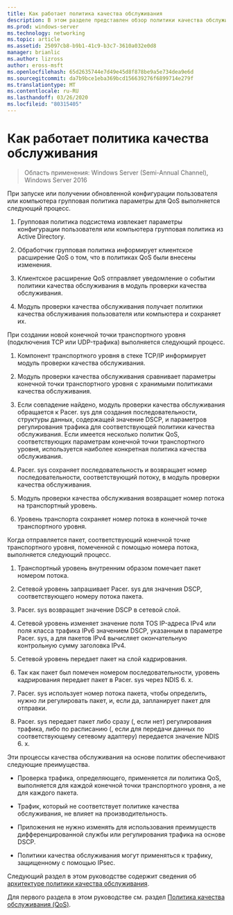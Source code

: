 ```yaml
---
title: Как работает политика качества обслуживания
description: В этом разделе представлен обзор политики качества обслуживания (QoS), которая позволяет использовать групповая политика для определения приоритета пропускной способности сетевого трафика для конкретных приложений и служб в Windows Server 2016.
ms.prod: windows-server
ms.technology: networking
ms.topic: article
ms.assetid: 25097cb8-b9b1-41c9-b3c7-3610a032e0d8
manager: brianlic
ms.author: lizross
author: eross-msft
ms.openlocfilehash: 65d2635744e7d49e45d8f878be9a5e734dea9e6d
ms.sourcegitcommit: da7b9bce1eba369bcd156639276f6899714e279f
ms.translationtype: MT
ms.contentlocale: ru-RU
ms.lasthandoff: 03/26/2020
ms.locfileid: "80315405"
---
```

# <a name="how-qos-policy-works"></a>Как работает политика качества обслуживания

>Область применения: Windows Server (Semi-Annual Channel), Windows Server 2016

При запуске или получении обновленной конфигурации пользователя или компьютера групповая политика параметры для QoS выполняется следующий процесс.

1. Групповая политика подсистема извлекает параметры конфигурации пользователя или компьютера групповая политика из Active Directory.

2. Обработчик групповая политика информирует клиентское расширение QoS о том, что в политиках QoS были внесены изменения.

3. Клиентское расширение QoS отправляет уведомление о событии политики качества обслуживания в модуль проверки качества обслуживания.

4. Модуль проверки качества обслуживания получает политики качества обслуживания пользователя или компьютера и сохраняет их.

При создании новой конечной точки транспортного уровня \(подключения TCP или UDP-трафика\) выполняется следующий процесс.

1. Компонент транспортного уровня в стеке TCP/IP информирует модуль проверки качества обслуживания.

2. Модуль проверки качества обслуживания сравнивает параметры конечной точки транспортного уровня с хранимыми политиками качества обслуживания.

3. Если совпадение найдено, модуль проверки качества обслуживания обращается к Pacer. sys для создания последовательности, структуры данных, содержащей значение DSCP, и параметров регулирования трафика для соответствующей политики качества обслуживания. Если имеется несколько политик QoS, соответствующих параметрам конечной точки транспортного уровня, используется наиболее конкретная политика качества обслуживания.

4. Pacer. sys сохраняет последовательность и возвращает номер последовательности, соответствующий потоку, в модуль проверки качества обслуживания.

5. Модуль проверки качества обслуживания возвращает номер потока на транспортный уровень.

6. Уровень транспорта сохраняет номер потока в конечной точке транспортного уровня.

Когда отправляется пакет, соответствующий конечной точке транспортного уровня, помеченной с помощью номера потока, выполняется следующий процесс.

1. Транспортный уровень внутренним образом помечает пакет номером потока.

2. Сетевой уровень запрашивает Pacer. sys для значения DSCP, соответствующего номеру потока пакета.

3. Pacer. sys возвращает значение DSCP в сетевой слой.

4. Сетевой уровень изменяет значение поля TOS IP-адреса IPv4 или поля класса трафика IPv6 значением DSCP, указанным в параметре Pacer. sys, а для пакетов IPv4 вычисляет окончательную контрольную сумму заголовка IPv4.

5. Сетевой уровень передает пакет на слой кадрирования.

6. Так как пакет был помечен номером последовательности, уровень кадрирования передает пакет в Pacer. sys через NDIS 6. x.

7. Pacer. sys использует номер потока пакета, чтобы определить, нужно ли регулировать пакет, и, если да, запланирует пакет для отправки.

8. Pacer. sys передает пакет либо сразу \(, если нет\) регулирования трафика, либо по расписанию \(, если для передачи данных по соответствующему сетевому адаптеру\) передается значение NDIS 6. x.

Эти процессы качества обслуживания на основе политик обеспечивают следующие преимущества.

- Проверка трафика, определяющего, применяется ли политика QoS, выполняется для каждой конечной точки транспортного уровня, а не для каждого пакета.

- Трафик, который не соответствует политике качества обслуживания, не влияет на производительность.

- Приложения не нужно изменять для использования преимуществ дифференцированной службы или регулирования трафика на основе DSCP.

- Политики качества обслуживания могут применяться к трафику, защищенному с помощью IPsec.

Следующий раздел в этом руководстве содержит сведения об [архитектуре политики качества обслуживания](qos-policy-architecture.md).

Для первого раздела в этом руководстве см. раздел [Политика качества обслуживания (QoS)](qos-policy-top.md).
